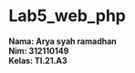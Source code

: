 # Lab5_web_php

**Nama: Arya syah ramadhan** <br/>
**Nim: 312110149** <br/>
**Kelas: TI.21.A3** <br/>
